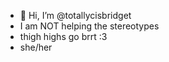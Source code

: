 - 👋 Hi, I’m @totallycisbridget
- I am NOT helping the stereotypes
- thigh highs go brrt :3
- she/her

<!---
totallycisbridget/totallycisbridget is a ✨ special ✨ repository because its `README.md` (this file) appears on your GitHub profile.
You can click the Preview link to take a look at your changes.
--->
